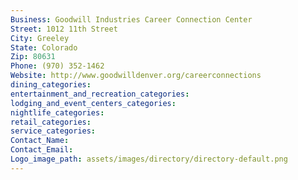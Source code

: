 ```yaml
---
Business: Goodwill Industries Career Connection Center
Street: 1012 11th Street
City: Greeley
State: Colorado
Zip: 80631
Phone: (970) 352-1462
Website: http://www.goodwilldenver.org/careerconnections
dining_categories: 
entertainment_and_recreation_categories: 
lodging_and_event_centers_categories: 
nightlife_categories: 
retail_categories: 
service_categories: 
Contact_Name: 
Contact_Email: 
Logo_image_path: assets/images/directory/directory-default.png
---
```

